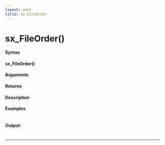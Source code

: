 ```yaml
---
layout: post
title: sx_FileOrder
---
```


# sx_FileOrder()


#### Syntax

#### sx_FileOrder()

#### Arguments

#### Returns

#### Description

#### Examples

```

```

##### Output:

```

```

---